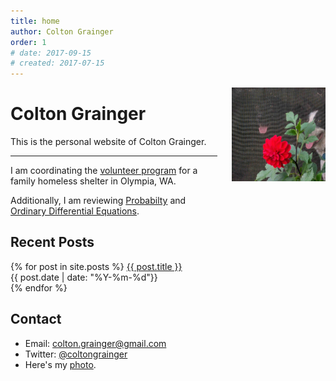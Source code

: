 ```yaml
---
title: home
author: Colton Grainger
order: 1
# date: 2017-09-15
# created: 2017-07-15
---
```

<img src="images/ccg-dogs.JPG" style="float: right; margin: 0px 0px 23px 23px" height="150" width="150">
   
# Colton Grainger

This is the personal website of Colton Grainger.
<hr>

I am coordinating the [volunteer program](http://coltongrainger.com/fscss-volunteers) for a family homeless shelter in Olympia, WA. 

Additionally, I am reviewing [Probabilty](http://webpages.uidaho.edu/cremien/math451EO/) and [Ordinary Differential Equations](http://www.webpages.uidaho.edu/~barannyk/Teaching/Math310.html).

## Recent Posts

{% for post in site.posts %}
  <a href="{{ post.url }}">{{ post.title }}</a><br> {{ post.date | date: "%Y-%m-%d"}}<br>
{% endfor %}

## Contact

- Email: [colton.grainger@gmail.com](mailto:colton.grainger@gmail.com)
- Twitter: [@coltongrainger](https://twitter.com/coltongrainger)
- Here's my <a href="images/ccg-profile.png">photo</a>.
